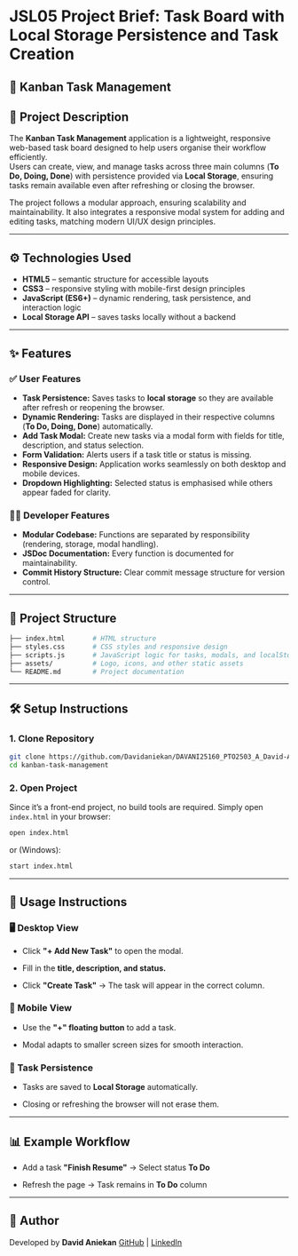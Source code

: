 # JSL05 Project Brief: Task Board with Local Storage Persistence and Task Creation

## 📌 Kanban Task Management  

## 📝 Project Description  
The **Kanban Task Management** application is a lightweight, responsive web-based task board designed to help users organise their workflow efficiently.  
Users can create, view, and manage tasks across three main columns (**To Do, Doing, Done**) with persistence provided via **Local Storage**, ensuring tasks remain available even after refreshing or closing the browser.  

The project follows a modular approach, ensuring scalability and maintainability. It also integrates a responsive modal system for adding and editing tasks, matching modern UI/UX design principles.  

---

## ⚙️ Technologies Used  
- **HTML5** – semantic structure for accessible layouts  
- **CSS3** – responsive styling with mobile-first design principles  
- **JavaScript (ES6+)** – dynamic rendering, task persistence, and interaction logic  
- **Local Storage API** – saves tasks locally without a backend

---

## ✨ Features  

### ✅ User Features  
- **Task Persistence:** Saves tasks to **local storage** so they are available after refresh or reopening the browser.  
- **Dynamic Rendering:** Tasks are displayed in their respective columns (**To Do, Doing, Done**) automatically.  
- **Add Task Modal:** Create new tasks via a modal form with fields for title, description, and status selection.  
- **Form Validation:** Alerts users if a task title or status is missing.  
- **Responsive Design:** Application works seamlessly on both desktop and mobile devices.  
- **Dropdown Highlighting:** Selected status is emphasised while others appear faded for clarity.  

### 👨‍💻 Developer Features  
- **Modular Codebase:** Functions are separated by responsibility (rendering, storage, modal handling).  
- **JSDoc Documentation:** Every function is documented for maintainability.  
- **Commit History Structure:** Clear commit message structure for version control.  

---
## 📂 Project Structure  

```bash
├── index.html       # HTML structure
├── styles.css       # CSS styles and responsive design
├── scripts.js       # JavaScript logic for tasks, modals, and localStorage
├── assets/          # Logo, icons, and other static assets
└── README.md        # Project documentation
```
---

## 🛠️ Setup Instructions  

### 1. Clone Repository  
```bash
git clone https://github.com/Davidaniekan/DAVANI25160_PTO2503_A_David-Aniekan_JSL05.git
cd kanban-task-management
```
### 2. Open Project

Since it’s a front-end project, no build tools are required.
Simply open ```index.html``` in your browser:

```bash
open index.html
```
or (Windows):

```bash
start index.html
```
---
## 🚀 Usage Instructions
### 🖥️ Desktop View

- Click **"+ Add New Task"** to open the modal.

- Fill in the **title, description, and status.**

- Click **"Create Task"** → The task will appear in the correct column.

### 📱 Mobile View

- Use the **"+" floating button** to add a task.

- Modal adapts to smaller screen sizes for smooth interaction.

### 🔄 Task Persistence

- Tasks are saved to **Local Storage** automatically.

- Closing or refreshing the browser will not erase them.

---
## 📊 Example Workflow

- Add a task **"Finish Resume"** → Select status **To Do**

- Refresh the page → Task remains in **To Do** column

---

## 👤 Author

Developed by **David Aniekan**
[GitHub](https://github.com/Davidaniekan) | [LinkedIn](https://linkedin.com/in/david-aniekan)

